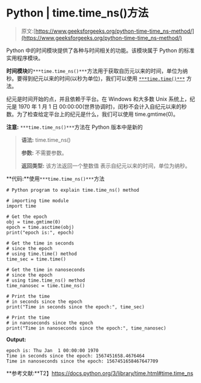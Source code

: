 # Python | time.time_ns()方法

> 原文:[https://www.geeksforgeeks.org/python-time-time_ns-method/](https://www.geeksforgeeks.org/python-time-time_ns-method/)

Python 中的时间模块提供了各种与时间相关的功能。该模块属于 Python 的标准实用程序模块。

**时间模块**的`***time.time_ns()***`方法用于获取自历元以来的时间，单位为纳秒。要得到纪元以来的时间(以秒为单位)，我们可以使用 [`***time.time()***`](https://www.geeksforgeeks.org/python-time-time-method/) 方法。

纪元是时间开始的点，并且依赖于平台。在 Windows 和大多数 Unix 系统上，纪元是 1970 年 1 月 1 日 00:00:00(世界协调时)，闰秒不会计入自纪元以来的秒数。为了检查给定平台上的纪元是什么，我们可以使用 time.gmtime(0)。

**注意:** `***time.time_ns()***`方法在 Python 版本中是新的

> **语法:**
> time.time_ns()
> 
> **参数:**
> 不需要参数。
> 
> **返回类型:**
> 该方法返回一个整数值
> 表示自纪元以来的时间，单位为纳秒。

**代码:**使用`***time.time_ns()***`方法

```
# Python program to explain time.time_ns() method 

# importing time module 
import time 

# Get the epoch 
obj = time.gmtime(0) 
epoch = time.asctime(obj) 
print("epoch is:", epoch) 

# Get the time in seconds 
# since the epoch 
# using time.time() method
time_sec = time.time() 

# Get the time in nanoseconds
# since the epoch
# using time.time_ns() method
time_nanosec = time.time_ns()

# Print the time 
# in seconds since the epoch 
print("Time in seconds since the epoch:", time_sec) 

# Print the time 
# in nanoseconds since the epoch 
print("Time in nanoseconds since the epoch:", time_nanosec) 
```

**Output:**

```
epoch is: Thu Jan  1 00:00:00 1970
Time in seconds since the epoch: 1567451658.4676464
Time in nanoseconds since the epoch: 1567451658467647709

```

**参考文献:**T2】https://docs.python.org/3/library/time.html#time.time_ns